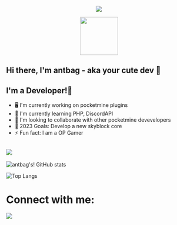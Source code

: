 <p align="center"> <a href="https://github.com/DenverCoder1/readme-typing-svg"><img src="https://readme-typing-svg.herokuapp.com/?lines=Hey!+There,+antbag+Here!;A+Self+Taught+PHP+Developer!;Founde+Of+LavaMC™️!"></a> </p>

<div id="header" align="center">
  <img src="https://media.giphy.com/media/M9gbBd9nbDrOTu1Mqx/giphy.gif" width="103"/>
</div>

## Hi there, I'm antbag - aka your cute dev 👋

## I'm a Developer!👋
- 🖥 I'm currently working on pocketmine plugins
- 🌱 I'm currently learning PHP, DiscordAPI
- 🤝 I'm looking to collaborate with other pocketmine devevelopers
- 🥅 2023 Goals: Develop a new skyblock core
- ⚡️ Fun fact: I am a OP Gamer

 ## ![](https://komarev.com/ghpvc/?username=antbag-dev&color=red)

![antbag's! GitHub stats](https://github-readme-stats.vercel.app/api?username=antbag-dev&show_icons=true&theme=radical)

![Top Langs](https://github-readme-stats.vercel.app/api/top-langs/?username=antbag-dev&hide_progress=true)
# Connect with me:

<img src="https://img.icons8.com/ios/50/000000/youtube--v1.png"/>

